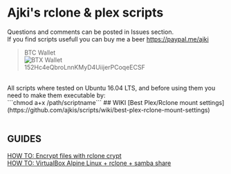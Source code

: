 # Ajki's rclone &amp; plex scripts 
Questions and comments can be posted in Issues section.<br>
If you find scripts usefull you can buy me a beer https://paypal.me/ajki<br>
> BTC Wallet<br> 
> ![BTX Wallet](https://puu.sh/uyuTD/8122d4545b.png)<br>
> 152Hc4eQbroLnnKMyD4UiijerPCoqeECSF<br>
<br>
All scripts where tested on Ubuntu 16.04 LTS, and before using them you need to make them executable by:<br>
```chmod a+x /path/scriptname```
## WIKI
[Best Plex/Rclone mount settings](https://github.com/ajkis/scripts/wiki/best-plex-rclone-mount-settings)<br>
<br>

## GUIDES
[HOW TO: Encrypt files with rclone crypt](https://github.com/ajkis/scripts/issues/1)<br>
[HOW TO: VirtualBox Alpine Linux + rclone + samba share](https://github.com/ajkis/scripts/issues/2)
